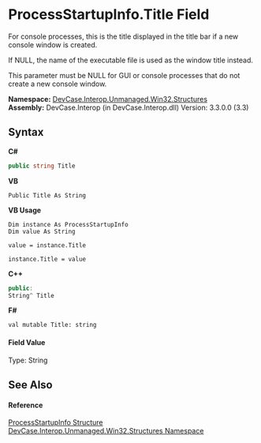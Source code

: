 # ProcessStartupInfo.Title Field
 

For console processes, this is the title displayed in the title bar if a new console window is created. 

 If NULL, the name of the executable file is used as the window title instead. 

 This parameter must be NULL for GUI or console processes that do not create a new console window.

**Namespace:**&nbsp;<a href="N_DevCase_Interop_Unmanaged_Win32_Structures">DevCase.Interop.Unmanaged.Win32.Structures</a><br />**Assembly:**&nbsp;DevCase.Interop (in DevCase.Interop.dll) Version: 3.3.0.0 (3.3)

## Syntax

**C#**<br />
``` C#
public string Title
```

**VB**<br />
``` VB
Public Title As String
```

**VB Usage**<br />
``` VB Usage
Dim instance As ProcessStartupInfo
Dim value As String

value = instance.Title

instance.Title = value
```

**C++**<br />
``` C++
public:
String^ Title
```

**F#**<br />
``` F#
val mutable Title: string
```


#### Field Value
Type: String

## See Also


#### Reference
<a href="T_DevCase_Interop_Unmanaged_Win32_Structures_ProcessStartupInfo">ProcessStartupInfo Structure</a><br /><a href="N_DevCase_Interop_Unmanaged_Win32_Structures">DevCase.Interop.Unmanaged.Win32.Structures Namespace</a><br />